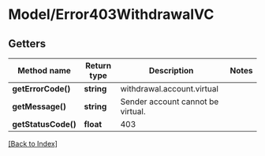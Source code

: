 # Model/Error403WithdrawalVC

## Getters

Method name | Return type | Description | Notes
------------ | ------------- | ------------- | -------------
**getErrorCode()** | **string** | withdrawal.account.virtual |
**getMessage()** | **string** | Sender account cannot be virtual. |
**getStatusCode()** | **float** | 403 |

[[Back to Index]](../index.md)
